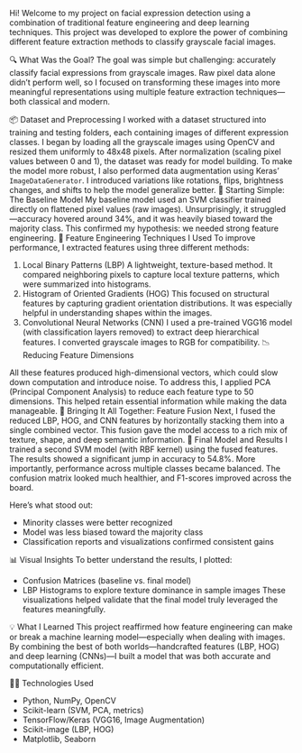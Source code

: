 Hi! Welcome to my project on facial expression detection using a combination of traditional feature engineering and deep learning techniques. This project was developed to explore the power of combining different feature extraction methods to classify grayscale facial images.

 🔍 What Was the Goal?
The goal was simple but challenging: accurately classify facial expressions from grayscale images. Raw pixel data alone didn’t perform well, so I focused on transforming these images into more meaningful representations using multiple feature extraction techniques—both classical and modern.

 📦 Dataset and Preprocessing
I worked with a dataset structured into training and testing folders, each containing images of different expression classes. I began by loading all the grayscale images using OpenCV and resized them uniformly to 48x48 pixels. After normalization (scaling pixel values between 0 and 1), the dataset was ready for model building.
To make the model more robust, I also performed data augmentation using Keras’ `ImageDataGenerator`. I introduced variations like rotations, flips, brightness changes, and shifts to help the model generalize better.
🔹 Starting Simple: The Baseline Model
My baseline model used an SVM classifier trained directly on flattened pixel values (raw images). Unsurprisingly, it struggled—accuracy hovered around 34%, and it was heavily biased toward the majority class. This confirmed my hypothesis: we needed strong feature engineering.
 🔬 Feature Engineering Techniques I Used
To improve performance, I extracted features using three different methods:
1. Local Binary Patterns (LBP)
   A lightweight, texture-based method. It compared neighboring pixels to capture local texture patterns, which were summarized into histograms.
2. Histogram of Oriented Gradients (HOG)
   This focused on structural features by capturing gradient orientation distributions. It was especially helpful in understanding shapes within the images.
3. Convolutional Neural Networks (CNN)
   I used a pre-trained VGG16 model (with classification layers removed) to extract deep hierarchical features. I converted grayscale images to RGB for compatibility.
 📉 Reducing Feature Dimensions

All these features produced high-dimensional vectors, which could slow down computation and introduce noise. To address this, I applied PCA (Principal Component Analysis) to reduce each feature type to 50 dimensions. This helped retain essential information while making the data manageable.
 🔗 Bringing It All Together: Feature Fusion
Next, I fused the reduced LBP, HOG, and CNN features by horizontally stacking them into a single combined vector. This fusion gave the model access to a rich mix of texture, shape, and deep semantic information.
 🚀 Final Model and Results
I trained a second SVM model (with RBF kernel) using the fused features. The results showed a significant jump in accuracy to 54.8%. More importantly, performance across multiple classes became balanced. The confusion matrix looked much healthier, and F1-scores improved across the board.

Here’s what stood out:
* Minority classes were better recognized
* Model was less biased toward the majority class
* Classification reports and visualizations confirmed consistent gains

 📊 Visual Insights
To better understand the results, I plotted:
* Confusion Matrices (baseline vs. final model)
* LBP Histograms to explore texture dominance in sample images
These visualizations helped validate that the final model truly leveraged the features meaningfully.

💡 What I Learned
This project reaffirmed how feature engineering can make or break a machine learning model—especially when dealing with images. By combining the best of both worlds—handcrafted features (LBP, HOG) and deep learning (CNNs)—I built a model that was both accurate and computationally efficient.

👨‍💻 Technologies Used
* Python, NumPy, OpenCV
* Scikit-learn (SVM, PCA, metrics)
* TensorFlow/Keras (VGG16, Image Augmentation)
* Scikit-image (LBP, HOG)
* Matplotlib, Seaborn


